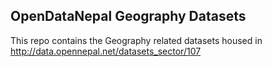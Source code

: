 ## OpenDataNepal Geography Datasets
This repo contains the Geography related datasets housed in http://data.opennepal.net/datasets_sector/107